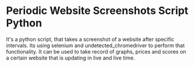# Periodic Website Screenshots Script Python
It's a python script, that takes a screenshot of a website after specific intervals. Its using selenium and undetected_chromedriver to perform that functionality.
It can be used to take record of graphs, prices and scores on a certain website that is updating in live and live time.
